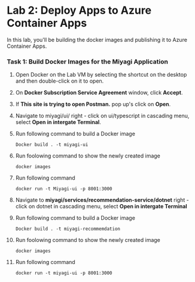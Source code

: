 # Lab 2: Deploy Apps to Azure Container Apps

In this lab, you'll be building the docker images and publishing it to Azure Container Apps.

### Task 1: Build Docker Images for the Miyagi Application

1. Open Docker on the Lab VM by selecting the shortcut on the desktop and then double-click on it to open.
1. On **Docker Subscription Service Agreement** window, click **Accept**.
1. If **This site is trying to open Postman.** pop up's click on **Open**.
1. Navigate to miyagi/ui/ right - click on ui/typescript in cascading menu, select **Open in intergate Terminal**.
1. Run following command to build a Docker image

    ```
    Docker build . -t miyagi-ui      
    ```
1. Run foolowing command to show the newly created image
   ```
   docker images
   ```
1. Run following command
   ```
   docker run -t Miyagi-ui -p 8001:3000
   ```
1. Navigate to **miyagi/services/recommendation-service/dotnet** right - click on dotnet in cascading menu, select **Open in intergate Terminal**
1. Run following command to build a Docker image

   ```
   Docker build . -t miyagi-recommemdation      
   ```
1. Run foolowing command to show the newly created image
   ```
   docker images
   ```
1. Run following command
   ```
   docker run -t miyagi-ui -p 8001:3000
   ```
